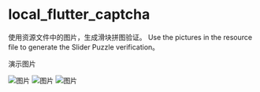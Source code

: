 # local_flutter_captcha
使用资源文件中的图片，生成滑块拼图验证。 Use the pictures in the resource file to generate the Slider Puzzle verification。

演示图片


![图片](https://user-images.githubusercontent.com/18310442/118097269-0b28ee00-b405-11eb-8321-605b785dcaeb.png)
![图片](https://user-images.githubusercontent.com/18310442/118097312-1a0fa080-b405-11eb-91f2-1b416d97c108.png)
![图片](https://user-images.githubusercontent.com/18310442/118097345-2562cc00-b405-11eb-960e-36e4222f7d6c.png)


